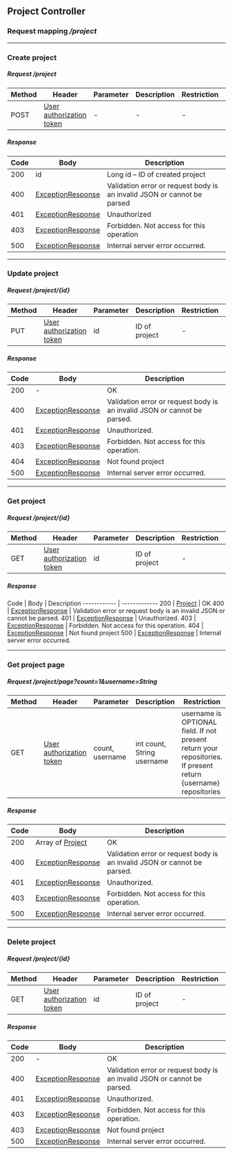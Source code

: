 ## Project Controller
### Request mapping <em>/project</em>

___
### Create project
##### Request /project
Method | Header | Parameter | Description | Restriction | Body | Description | Restriction
------------ | ------------- | ------------- | ------------- | ------------- | ------------- | ------------- | -------------
POST | [User authorization token](../model/AuthenticationUser.md) |- | - | - | [ProjectForm](../model/ProjectForm.md) | - | -

##### Response
Code | Body | Description
------------ | ------------- | -------------
200 | id | Long id – ID of created project
400 | [ExceptionResponse](../model/ExceptionResponse.md) | Validation error or request body is an invalid JSON or cannot be parsed
401 | [ExceptionResponse](../model/ExceptionResponse.md) | Unauthorized
403 | [ExceptionResponse](../model/ExceptionResponse.md) | Forbidden. Not access for this operation
500 | [ExceptionResponse](../model/ExceptionResponse.md) | Internal server error occurred.

___
### Update project
##### Request /project/{id}
Method | Header | Parameter | Description | Restriction | Body | Description | Restriction
------------ | ------------- | ------------- | ------------- | ------------- | ------------- | ------------- | -------------
PUT | [User authorization token](../model/AuthenticationUser.md) | id | ID of project | - | [ProjectForm](../model/ProjectForm.md) | - | -

##### Response
Code | Body | Description
------------ | ------------- | -------------
200 | - | OK
400 | [ExceptionResponse](../model/ExceptionResponse.md) | Validation error or request body is an invalid JSON or cannot be parsed.
401 | [ExceptionResponse](../model/ExceptionResponse.md) | Unauthorized.
403 | [ExceptionResponse](../model/ExceptionResponse.md) | Forbidden. Not access for this operation.
404 | [ExceptionResponse](../model/ExceptionResponse.md) | Not found project
500 | [ExceptionResponse](../model/ExceptionResponse.md) | Internal server error occurred.

___
### Get project
##### Request /project/{id}
Method | Header | Parameter | Description | Restriction | Body | Description | Restriction
------------ | ------------- | ------------- | ------------- | ------------- | ------------- | ------------- | -------------
GET | [User authorization token](../model/AuthenticationUser.md) | id | ID of project | - | - | - | -

##### Response
Code | Body | Description
------------ | -------------
200 | [Project](../model/Project.md) | OK
400 | [ExceptionResponse](../model/ExceptionResponse.md) | Validation error or request body is an invalid JSON or cannot be parsed.
401 | [ExceptionResponse](../model/ExceptionResponse.md) | Unauthorized.
403 | [ExceptionResponse](../model/ExceptionResponse.md) | Forbidden. Not access for this operation.
404 | [ExceptionResponse](../model/ExceptionResponse.md) | Not found project
500 | [ExceptionResponse](../model/ExceptionResponse.md) | Internal server error occurred.

___
### Get project page
##### Request /project/page?count=1&username=String
Method | Header | Parameter | Description | Restriction | Body | Description | Restriction
------------ | ------------- | ------------- | ------------- | ------------- | ------------- | ------------- | -------------
GET | [User authorization token](../model/AuthenticationUser.md) | count, username | int count, String username | username is OPTIONAL field. If not present return your repositories. If present return {username} repositories | - | - | -

##### Response
Code | Body | Description
------------ | ------------- | -------------
200 | Array of [Project](../model/Project.md) | OK
400 | [ExceptionResponse](../model/ExceptionResponse.md) | Validation error or request body is an invalid JSON or cannot be parsed.
401 | [ExceptionResponse](../model/ExceptionResponse.md) | Unauthorized.
403 | [ExceptionResponse](../model/ExceptionResponse.md) | Forbidden. Not access for this operation.
500 | [ExceptionResponse](../model/ExceptionResponse.md) | Internal server error occurred.

___
### Delete project
##### Request /project/{id}
Method | Header | Parameter | Description | Restriction | Body | Description | Restriction
------------ | ------------- | ------------- | ------------- | ------------- | ------------- | ------------- | -------------
GET | [User authorization token](../model/AuthenticationUser.md) | id | ID of project | - | - | - | -

##### Response
Code | Body | Description
------------ | ------------- | -------------
200 | - | OK
400 | [ExceptionResponse](../model/ExceptionResponse.md) | Validation error or request body is an invalid JSON or cannot be parsed.
401 | [ExceptionResponse](../model/ExceptionResponse.md) | Unauthorized.
403 | [ExceptionResponse](../model/ExceptionResponse.md) | Forbidden. Not access for this operation.
403 | [ExceptionResponse](../model/ExceptionResponse.md) | Not found project
500 | [ExceptionResponse](../model/ExceptionResponse.md) | Internal server error occurred.


